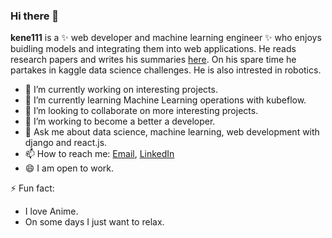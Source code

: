 ### Hi there 👋


**kene111** is a ✨ web developer and machine learning engineer ✨ who enjoys buidling models and integrating them into web applications. He reads research papers and  writes his summaries [here](https://kenechiojukwu.medium.com/). On his spare time he partakes in kaggle data science challenges. He is also intrested in robotics.


- 🔭 I’m currently working on interesting projects.
- 🌱 I’m currently learning Machine Learning operations with kubeflow.
- 👯 I’m looking to collaborate on more interesting projects.
- 🤔 I’m working to become a better a developer.
- 💬 Ask me about data science, machine learning, web development with django and  react.js.
- 📫 How to reach me: [Email](kenechiojukwu@gmail.com),  [LinkedIn](https://www.linkedin.com/in/kenechi-ojukwu-413272173/)
- 😄 I am open to work.

⚡ Fun fact:
- I love Anime.
- On some days I just want to relax.

